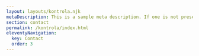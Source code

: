 ```yaml
---
layout: layouts/kontrola.njk
metaDescription: This is a sample meta description. If one is not present in your page/post's front matter, the default metadata.desciption will be used instead.
section: contact
permalink: /kontrola/index.html
eleventyNavigation:
  key: Contact
  order: 3
---
```


